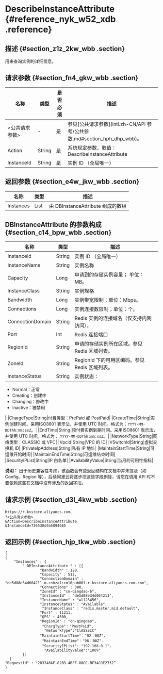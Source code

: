 # DescribeInstanceAttribute {#reference_nyk_w52_xdb .reference}

## 描述 {#section_z1z_2kw_wbb .section}

用来查询实例的详细信息。

## 请求参数 {#section_fn4_gkw_wbb .section}

|名称|类型|是否必须|描述|
|--|--|----|--|
|<公共请求参数\>|-|是|参见[公共请求参数](intl.zh-CN/API 参考/公共参数.md#section_hph_dhp_wbb)。|
|Action|String|是|系统规定参数，取值：DescribeInstanceAttribute|
|InstanceId|String|是|实例 ID （全局唯一）|

## 返回参数 {#section_e4w_jkw_wbb .section}

|名称|类型|描述|
|--|--|--|
|Instances|List|由 DBInstanceAttribute 组成的数组|

## DBInstanceAttribute 的参数构成 {#section_c14_bpw_wbb .section}

|名称|类型|描述|
|--|--|--|
|InstanceId|String|实例 ID （全局唯一）|
|InstanceName|String|实例名称|
|Capacity|Long|申请到的存储实例容量； 单位：MB。|
|InstanceClass|String|实例规格|
|Bandwidth|Long|实例带宽限制；单位：Mbps。|
|Connections|Long|实例连接数限制；单位：个。|
|ConnectionDomain|String|Redis 实例的连接域名（仅支持内网访问）。|
|Port|Int|Redis 连接端口|
|RegionId|String|申请的存储实例所在区域。参见 Redis 区域列表。|
|ZoneId|String|RegionId 下的可用区编码。参见 Redis 区域列表。|
|InstanceStatus|String| 实例状态：

 -   Normal：正常
-   Creating：创建中
-   Changing：修改中
-   Inactive：被禁用

 |
|ChargeType|String|付费类型：PrePaid 或 PostPaid|
|CreateTime|String|实例创建时间。采用ISO8601 表示法，并使用 UTC 时间。格式为：`YYYY-MM-DDThh:mm:ssZ`。|
|EndTime|String|预付费实例到期时间。采用ISO8601 表示法，并使用 UTC 时间。格式为： `YYYY-MM-DDThh:mm:ssZ`。|
|NetworkType|String|网络类型：CLASSIC 或 VPC|
|VpcId|String|VPC 的 ID|
|VSwitchId|String|虚拟交换机 ID|
|PrivateIpAddress|String|私有 IP 地址|
|MaintainStartTime|String|可运维开始时间|
|MaintainEndTime|String|可运维结束时间|
|SecurityIPList|String|IP 白名单|
|AvailabilityValue|String|当月的可用性指标|

**说明：** 出于历史兼容性考虑，该函数会有些返回结构在文档中并未提及（如 Config、Region 等），后续阿里云将逐步把这些字段删除，请您在调用 API 时不要依赖这些在文档中没有涉及的返回字段。

## 请求示例 {#section_d3l_4kw_wbb .section}

```
https://r-kvstore.aliyuncs.com、
?<公共请求参数>
&Action=DescribeInstanceAttribute
&InstanceId=736538d0a6894665
```

## 返回示例 {#section_hjp_tkw_wbb .section}

```
{
{
    "Instances" : {
        " DBInstanceAttribute " : [{
                "Bandwidth" : 128,
                "Capacity" : 512,
                "ConnectionDomain" : "de5d88e34d004211.m.cnhzalicm10pub001.r-kvstore.aliyuncs.com.com",
                "Connections" : 300,
                "ZoneId" : "cn-qingdao-b",
                "InstanceId" : "de5d88e34d004211",
                "InstanceName" : "wl123456",
                "InstanceStatus" : "Available",
                 "InstanceClass" : "redis.master.mid.default",
                "Port" : 11211,
                "QPS" : 4500,
                "RegionId" : "cn-qingdao",
                 "ChargType"："PostPaid",
                  "NetworkType":"ClASSSIC"
                "MaintainStartTime"："02：00Z"，
                 "MaintainEndTime"："06：00Z"，
                 "SecurityIPList": "192.168.0.1"，
                  "AvailabilityValue":"100%"
        }]
  }
"RequestId" : "283746AF-82B3-4BFF-88CC-BF34CDE2732”
}
```

